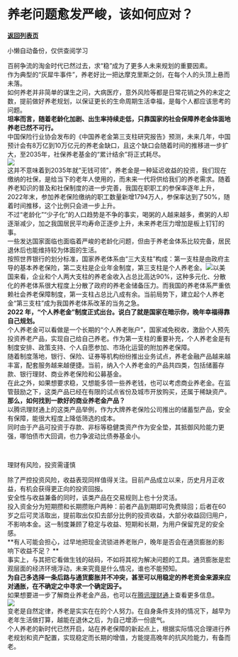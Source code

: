 # 养老问题愈发严峻，该如何应对？

[**返回列表页**](/gzh/政事堂2019)

小懒自动备份，仅供查阅学习

百舸争流的淘金时代已然过去，求“稳”成为了更多人未来规划的重要因素。  
作为典型的“灰犀牛事件”，养老好比一把达摩克里斯之剑，在每个人的头顶上悬而未落。  
如何养老并非简单的谋生之问，大病医疗，意外风险等都是日常花销之外的未定之数，提前做好养老规划，以保证更长的生命周期生活幸福，是每个人都应该思考的问题。  
 **坦率而言，随着老龄化加剧、出生率持续走低，只靠国家的社会保障养老金体面地养老已然不可行。**  
中国保险行业协会发布的《中国养老金第三支柱研究报告》预测，未来几年，中国预计会有8万亿到10万亿元的养老金缺口，且这个缺口会随着时间的推移进一步扩大，至2035年，社保养老基金的“累计结余”将正式耗尽。  
![](https://mmbiz.qpic.cn/mmbiz_png/rxhS23yu8cOUxv4EkKXuJQxm1o5iaUex9cLKutKNkDScf55XdlffeNwKUX49wBSjVmfGjhC4XsdRoicqZlDjxOrg/640?wx_fmt=png&from;=appmsg)  
这并不意味着到2035年就“无钱可领”，养老金是一种延迟收益的投资，我们现在缴纳的社保，是给当下的老年人使用的，而未来一代将供给我们的养老需求。随着养老知识的普及和社保制度的进一步完善，我国在职职工的参保率逐年上升，2022年末，参加养老保险缴纳的职工数量新增1794万人，参保率达到了50%，随着时间推移，这个比例只会进一步上升。  
不过“老龄化”“少子化”的人口趋势是不争的事实，喝粥的人越来越多，煮粥的人却逐渐减少，加之我国居民平均寿命正逐步上升，未来养老压力增加是板上钉钉的事。  
一些发达国家面临也面临着严峻的老龄化问题，但由于养老金体系比较完备，居民退休后也能维持较为体面的生活。  
按照世界银行的划分标准，国家养老体系由“三大支柱”构成：第一支柱是由政府主导的基本养老保险，第二支柱是企业年金制度，第三支柱是个人养老金。![](https://mmbiz.qpic.cn/mmbiz_png/rxhS23yu8cOUxv4EkKXuJQxm1o5iaUex9pbAia53p8AkB1SMxDrgK5jb40icrCAkKZ7fYqqbVYO2om1VQoE4NhsZA/640?wx_fmt=png&from;=appmsg)以美国来看，企业和个人两大支柱的养老金收入占总比高达90%，这种多元化、分散化的养老体系很大程度上分散了政府的养老金储备压力。而我国的养老体系严重依赖社会养老保障制度，第一支柱占总比八成有余。当前局势下，建立起个人养老金“第三支柱”成为我国养老体系改革的当务之急。  
 **2022 年，“个人养老金”制度正式出台。说白了就是国家在暗示你，晚年幸福得靠自己规划。**  
个人养老金可以看做是一个长期的“个人养老账户”，国家减免税收，激励个人预先投资养老产品，实现自己给自己养老。作为第一支柱的重要补充，个人养老金是有制度安排、政策支持、个人自愿参加、市场化运营的附加养老保障。  
随着制度落地，银行、保险、证券等机构纷纷推出业务试点，养老金融产品越来越丰富，配套服务越来越便捷。当前，纳入个人养老金的产品共四类，包括储蓄存款、银行理财、商业养老保险和公募基金。  
在此之外，如果想要求稳，又想能多领一些养老钱，也可以考虑商业养老金。在监管鼓励之下，这类产品已经在有限的试点省份及城市开放购买，还属于稀缺资产。  
 **那么，如何找到一款好的商业养老金产品？**  
以腾讯理财通上的这类产品举例，作为大牌养老保险公司推出的储蓄型产品，安全有保障，能很大程度上降低筛选的成本。  
同时由于产品可投资于存款、非标等稳健类资产作为安全垫，其抵御风险能力更强，哪怕债市大回调，也力争波动比债券基金小。

‍

理财有风险，投资需谨慎

除了严控投资风险，收益表现同样值得关注。目前产品成立以来，历史月月正收益，有机会获得更正向的投资回报。  
安全性与收益兼备的同时，该类产品在交易规则上也十分灵活。  
投入资金分为短期攒和长期攒账户两种：前者产品到期即可免费赎回；后者在60岁之后可灵活取出，提前取出仅扣去部分比例的投资收益，大部分收益回归用户，不影响本金。这一制度兼顾了稳定与收益、短期和长期，为用户保留充足的安全感。  
 **有人可能会担心，过早地把现金流锁进养老账户，晚年是否会在通货膨胀的影响下收益不足？ **  
事实上，与其把它看做生钱的砝码，不如将其视为解决问题的工具。通货膨胀是宏观层面的经济环境浮动，未来究竟是什么情况，谁也不能预知。  
 **为自己多选择一条后路与通货膨胀并不冲突，甚至可以用稳定的养老资金来源来应对通胀，在不确定之中寻求一个确定因子。**  
如果想要进一步了解商业养老金产品，也可以在[腾讯理财通]()上查看更多信息。  
![](https://mmbiz.qpic.cn/mmbiz_png/rxhS23yu8cOUxv4EkKXuJQxm1o5iaUex9GZjibS0Uy4rRtkfWsicxH5WosUnLliaMicQibV9faazbzLqTSD2S0ULRC2w/640?wx_fmt=png&from;=appmsg)  
变老是自然定律，养老是实实在在的个人努力。在自身条件支持的情况下，越早为老年生活做打算，越能在退休之后，为自己增添一份底气。  
个人养老的新时代已然开启，站在养老保障的新起点上，根据实际情况合理进行养老规划和资产配置，实现稳定而长期的增值，方能提高晚年的抗风险能力，有备而老。  

